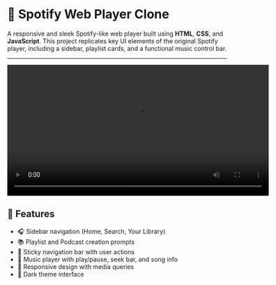 # 🎵 Spotify Web Player Clone

A responsive and sleek Spotify-like web player built using **HTML**, **CSS**, and **JavaScript**. This project replicates key UI elements of the original Spotify player, including a sidebar, playlist cards, and a functional music control bar.

---
<video src="assets/demo.mp4" controls width="600"></video>

## 🚀 Features

- 🎧 Sidebar navigation (Home, Search, Your Library)
- 📚 Playlist and Podcast creation prompts
- 🔄 Sticky navigation bar with user actions
- 🎵 Music player with play/pause, seek bar, and song info
- 📱 Responsive design with media queries
- 🌙 Dark theme interface

